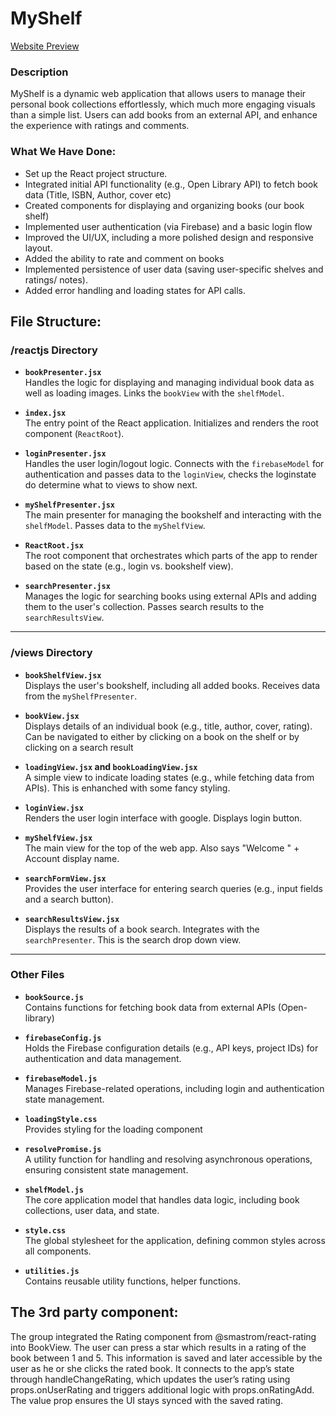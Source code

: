 # MyShelf

[Website Preview](https://myshelf-57099.web.app/)


### Description
MyShelf is a dynamic web application that allows users to manage their personal book collections effortlessly, which much more engaging visuals than a simple list. Users can add books from an external API, and enhance the experience with ratings and comments.


### What We Have Done:
- Set up the React project structure.
- Integrated initial API functionality (e.g., Open Library API) to fetch book data (Title, ISBN, Author, cover etc)
- Created components for displaying and organizing books (our book shelf)
- Implemented user authentication (via Firebase) and a basic login flow
- Improved the UI/UX, including a more polished design and responsive layout.
- Added the ability to rate and comment on books
- Implemented persistence of user data (saving user-specific shelves and ratings/ notes).
- Added error handling and loading states for API calls.

## File Structure:
### **/reactjs Directory**
- **`bookPresenter.jsx`**  
  Handles the logic for displaying and managing individual book data as well as loading images. Links the `bookView` with the `shelfModel`.

- **`index.jsx`**  
  The entry point of the React application. Initializes and renders the root component (`ReactRoot`).

- **`loginPresenter.jsx`**  
  Handles the user login/logout logic. Connects with the `firebaseModel` for authentication and passes data to the `loginView`, checks the loginstate do determine what to views to show next.

- **`myShelfPresenter.jsx`**  
  The main presenter for managing the bookshelf and interacting with the `shelfModel`. Passes data to the `myShelfView`.

- **`ReactRoot.jsx`**  
  The root component that orchestrates which parts of the app to render based on the state (e.g., login vs. bookshelf view).

- **`searchPresenter.jsx`**  
  Manages the logic for searching books using external APIs and adding them to the user's collection. Passes search results to the `searchResultsView`.

---

### **/views Directory**
- **`bookShelfView.jsx`**  
  Displays the user's bookshelf, including all added books. Receives data from the `myShelfPresenter`.

- **`bookView.jsx`**  
  Displays details of an individual book (e.g., title, author, cover, rating). Can be navigated to either by clicking on a book on the shelf or by clicking on a search result

- **`loadingView.jsx` and `bookLoadingView.jsx`**  
  A simple view to indicate loading states (e.g., while fetching data from APIs). This is enhanched with some fancy styling.

- **`loginView.jsx`**  
  Renders the user login interface with google. Displays login button.

- **`myShelfView.jsx`**  
  The main view for the top of the web app. Also says "Welcome " + Account display name.

- **`searchFormView.jsx`**  
  Provides the user interface for entering search queries (e.g., input fields and a search button).

- **`searchResultsView.jsx`**  
  Displays the results of a book search. Integrates with the `searchPresenter`. This is the search drop down view.

---

### **Other Files**
- **`bookSource.js`**  
  Contains functions for fetching book data from external APIs (Open-library)

- **`firebaseConfig.js`**  
  Holds the Firebase configuration details (e.g., API keys, project IDs) for authentication and data management.

- **`firebaseModel.js`**  
  Manages Firebase-related operations, including login and authentication state management.

- **`loadingStyle.css`**  
  Provides styling for the loading component

- **`resolvePromise.js`**  
  A utility function for handling and resolving asynchronous operations, ensuring consistent state management.

- **`shelfModel.js`**  
  The core application model that handles data logic, including book collections, user data, and state.

- **`style.css`**  
  The global stylesheet for the application, defining common styles across all components.

- **`utilities.js`**  
  Contains reusable utility functions, helper functions.

## The 3rd party component:
The group integrated the Rating component from @smastrom/react-rating into BookView. The user can press a star which results in a rating of the book between 1 and 5. This information is saved and later accessible by the user as he or she clicks the rated book. It connects to the app’s state through handleChangeRating, which updates the user’s rating using props.onUserRating and triggers additional logic with props.onRatingAdd. The value prop ensures the UI stays synced with the saved rating.

